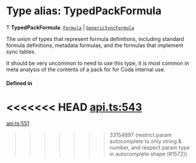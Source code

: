 # Type alias: TypedPackFormula

Ƭ **TypedPackFormula**: [`Formula`](Formula.md) \| [`GenericSyncFormula`](GenericSyncFormula.md)

The union of types that represent formula definitions, including standard formula definitions,
metadata formulas, and the formulas that implement sync tables.

It should be very uncommon to need to use this type, it is most common in meta analysis of the
contents of a pack for for Coda internal use.

#### Defined in

<<<<<<< HEAD
[api.ts:543](https://github.com/coda/packs-sdk/blob/main/api.ts#L543)
=======
[api.ts:551](https://github.com/coda/packs-sdk/blob/main/api.ts#L551)
>>>>>>> 33154897 (restrict param autocomplete to only string & number, and respect param type in autocomplete shape (#1572))

